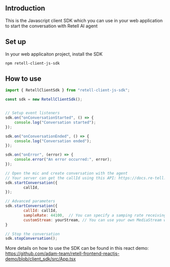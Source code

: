 ## Introduction

This is the Javascript client SDK which you can use in your web application to start the conversation with Retell AI agent

## Set up

In your web applicaiton project, install the SDK

`npm retell-client-js-sdk`


## How to use

```javascript
import { RetellClientSdk } from "retell-client-js-sdk";

const sdk = new RetellClientSdk();


// Setup event listeners
sdk.on("onConversationStarted", () => {
    console.log("Conversation started");
});

sdk.on("onConversationEnded", () => {
    console.log("Conversation ended");
});

sdk.on("onError", (error) => {
    console.error("An error occurred:", error);
});

// Open the mic and create conversation with the agent
// Your server can get the callId using this API: https://docs.re-tell.ai/api-references/post-register-call
sdk.startConversation({
        callId,
});

// Advanced parameters
sdk.startConversation({
        callId: callId,
        sampleRate: 44100,  // You can specify a samping rate receiving from the server and playing at your client
        customStream: yourStream, // You can use your own MediaStream which might use a different mic
}

// Stop the conversation
sdk.stopConversation();
```

More details on how to use the SDK can be found in this react demo: https://github.com/adam-team/retell-frontend-reactjs-demo/blob/client_sdk/src/App.tsx 